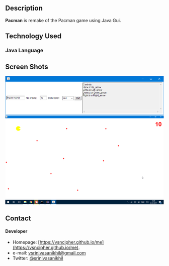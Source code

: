 ## Description
**Pacman** is remake of the Pacman game using Java Gui.

## Technology Used
### Java Language

## Screen Shots
![Alt text](./scrshots/scr1.png?raw=true "Start")
![Alt text](./scrshots/scr2.png?raw=true "Play")




## Contact
#### Developer
* Homepage: [https://vsncipher.github.io/me](https://vsncipher.github.io/me).
* e-mail: vsrinivasanikhil@gmail.com
* Twitter: [@srinivasanikhil](https://twitter.com/srinivasanikhil "twitterhandle on twitter")
